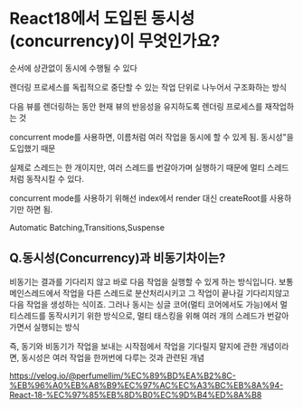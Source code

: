 # React18에서 도입된 동시성(concurrency)이 무엇인가요?

순서에 상관없이 동시에 수행될 수 있다

렌더링 프로세스를 독립적으로 중단할 수 있는 작업 단위로 나누어서 구조화하는 방식

다음 뷰를 렌더링하는 동안 현재 뷰의 반응성을 유지하도록 렌더링 프로세스를 재작업하는 것

concurrent mode를 사용하면, 이름처럼 여러 작업을 동시에 할 수 있게 됨.
동시성"을 도입했기 때문

실제로 스레드는 한 개이지만, 여러 스레드를 번갈아가며 실행하기 때문에 멀티 스레드처럼 동작시킬 수 있다.

concurrent mode를 사용하기 위해선 index에서 render 대신 createRoot를 사용하기만 하면 됨.

 Automatic Batching,Transitions,Suspense

## Q.동시성(Concurrency)과 비동기차이는?

비동기는 결과를 기다리지 않고 바로 다음 작업을 실행할 수 있게 하는 방식입니다. 보통 메인스레드에서 작업을 다른 스레드로 분산처리시키고 그 작업이 끝나길 기다리지않고 다음 작업을 생성하는 식이죠. 그러나 동시는 싱글 코어(멀티 코어에서도 가능)에서 멀티스레드를 동작시키기 위한 방식으로, 멀티 태스킹을 위해 여러 개의 스레드가 번갈아 가면서 실행되는 방식

즉, 동기와 비동기가 작업을 보내는 시작점에서 작업을 기다릴지 말지에 관한 개념이라면, 동시성은 여러 작업을 한꺼번에 다루는 것과 관련된 개념

https://velog.io/@perfumellim/%EC%89%BD%EA%B2%8C-%EB%96%A0%EB%A8%B9%EC%97%AC%EC%A3%BC%EB%8A%94-React-18-%EC%97%85%EB%8D%B0%EC%9D%B4%ED%8A%B8

